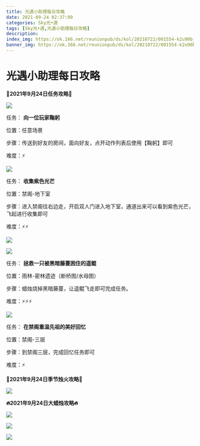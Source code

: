 ```yaml
---
title: 光遇小助理每日攻略
date: 2021-09-24 02:37:09
categories: Sky光•遇
tags: [Sky光•遇,光遇小助理每日攻略]
description: 
index_img: https://ok.166.net/reunionpub/ds/kol/20210722/001554-k2u90bj7ay.png?imageView&thumbnail=600x0&type=jpg
banner_img: https://ok.166.net/reunionpub/ds/kol/20210722/001554-k2u90bj7ay.png?imageView&thumbnail=600x0&type=jpg
---
```

# 光遇小助理每日攻略
  

**👑2021年9月24日任务攻略👑**

![](https://ok.166.net/reunionpub/ds/kol/20210924/002917-vyq7ozdk5n.png)

任务： **向一位玩家鞠躬**

位置：任意场景

步骤：传送到好友的房间，面向好友，点开动作列表后使用【鞠躬】即可

难度：⚡

![](https://ok.166.net/reunionpub/ds/kol/20210924/003153-yvr68ust20.png)

任务： **收集紫色光芒**

位置：禁阁-地下室

步骤：进入禁阁往右边走，开启双人门进入地下室，通道出来可以看到紫色光芒，飞起进行收集即可

难度：⚡⚡

![](https://ok.166.net/reunionpub/ds/kol/20210924/003826-ynd1chrwj7.png)

![](https://ok.166.net/reunionpub/ds/kol/20210924/003813-l8sfb0s9eg.png)

任务： **拯救一只被黑暗藤蔓困住的遥鲲**

位置：雨林-密林遗迹（断桥图/水母图）

步骤：蜡烛烧掉黑暗藤蔓，让遥鲲飞走即可完成任务。

难度：⚡⚡⚡

![](https://ok.166.net/reunionpub/ds/kol/20210924/005035-8pacq56sbr.png)

任务： **在禁阁重温先祖的美好回忆**  

位置：禁阁-三层

步骤：到禁阁三层，完成回忆任务即可

难度：⚡

 **🌹2021年9月24日季节烛火攻略🌹**

![](https://ok.166.net/reunionpub/ds/kol/20210924/005921-jer8i7pm3v.png)

  

 **🔥2021年9月24日大蜡烛攻略🔥**

![](https://ok.166.net/reunionpub/ds/kol/20210924/002621-m4s6vepntk.png)

![](https://ok.166.net/reunionpub/ds/kol/20210924/003031-7jy6swc4ok.png)

![](https://ok.166.net/reunionpub/ds/kol/20210924/004101-2w0qvoebj4.png)

  


